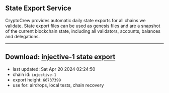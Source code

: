 ## State Export Service
CryptoCrew provides automatic daily state exports for all chains we validate. State export files can be used as genesis files and are a snapshot of the current blockchain state, including all validators, accounts, balances and delegations.

---
**Download: [injective-1 state export](https://dl-eu2.ccvalidators.com/SERVICE/injective/injective-1_export_66737399.json)**
---

- last updated: Sat Apr 20 2024 02:24:50
- chain id: `injective-1`
- export height: `66737399`
- use for: airdrops, local tests, chain recovery
